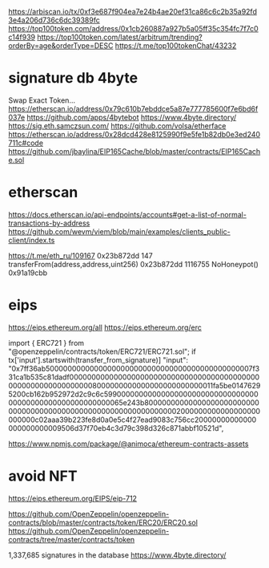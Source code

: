 https://arbiscan.io/tx/0xf3e687f904ea7e24b4ae20ef31ca86c6c2b35a92fd3e4a206d736c6dc39389fc
https://top100token.com/address/0x1cb260887a927b5a05ff35c354fc7f7c0c14f939
https://top100token.com/latest/arbitrum/trending?orderBy=age&orderType=DESC
https://t.me/top100tokenChat/43232

# signature db 4byte
Swap Exact Token...
https://etherscan.io/address/0x79c610b7ebddce5a87e777785600f7e6bd6f037e
https://github.com/apps/4bytebot
https://www.4byte.directory/
https://sig.eth.samczsun.com/
https://github.com/volsa/etherface
https://etherscan.io/address/0x28dcd428e8125990f9e5fe1b82db0e3ed240711c#code
https://github.com/jbaylina/EIP165Cache/blob/master/contracts/EIP165Cache.sol
# etherscan
https://docs.etherscan.io/api-endpoints/accounts#get-a-list-of-normal-transactions-by-address
https://github.com/wevm/viem/blob/main/examples/clients_public-client/index.ts

https://t.me/eth_ru/109167
0x23b872dd
147	transferFrom(address,address,uint256)	0x23b872dd
1116755	NoHoneypot() 0x91a19cbb
# eips
https://eips.ethereum.org/all
https://eips.ethereum.org/erc

import { ERC721 } from "@openzeppelin/contracts/token/ERC721/ERC721.sol";
if tx['input'].startswith(transfer_from_signature)]
"input": "0x7ff36ab50000000000000000000000000000000000000000000007f331ca1b535c81dadf000000000000000000000000000000000000000000000000000000000000008000000000000000000000000011fa5be01476295200cb162b952972d2c9c6c5990000000000000000000000000000000000000000000000000000000065e243b80000000000000000000000000000000000000000000000000000000000000002000000000000000000000000c02aaa39b223fe8d0a0e5c4f27ead9083c756cc20000000000000000000000009506d37f70eb4c3d79c398d326c871abbf10521d",

https://www.npmjs.com/package/@animoca/ethereum-contracts-assets

# avoid NFT
https://eips.ethereum.org/EIPS/eip-712 

https://github.com/OpenZeppelin/openzeppelin-contracts/blob/master/contracts/token/ERC20/ERC20.sol
https://github.com/OpenZeppelin/openzeppelin-contracts/tree/master/contracts/token

1,337,685 signatures in the database
https://www.4byte.directory/